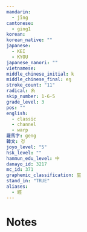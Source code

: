 ```yaml
---
mandarin:
  - jīng
cantonese:
  - ging1
korean:
korean_native: ""
japanese:
  - KEI
  - KYOU
japanese_nanori: ""
vietnamese:
middle_chinese_initial: k
middle_chinese_final: eŋ
stroke_count: "11"
radical: 糸
skip_number: 1-6-5
grade_level: 3
pos: ""
english:
  - classic
  - channel
  - warp
羅馬字: geng
韓文: 겅
joyo_level: "5"
hsk_level: ""
hanmun_edu_level: 中
danayo_id: 3217
mc_id: 371
graphemic_classification: 巠
stand_in: "TRUE"
aliases:
  - 經
---
```


# Notes
